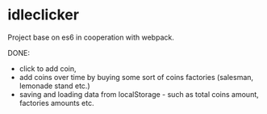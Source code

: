 # idleclicker 

Project base on es6 in cooperation with webpack.


DONE:
  - click to add coin,
  - add coins over time by buying some sort of coins factories (salesman, lemonade stand etc.)
  - saving and loading data from localStorage - such as total coins amount, factories amounts etc.

